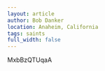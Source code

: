 ```yaml
---
layout: article
author: Bob Danker
location: Anaheim, California
tags: saints
full_width: false
---
```

MxbBzQTUqaA
